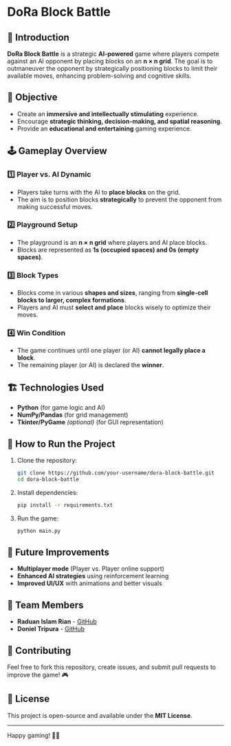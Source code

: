# DoRa Block Battle

## 📌 Introduction
**DoRa Block Battle** is a strategic **AI-powered** game where players compete against an AI opponent by placing blocks on an **n × n grid**. The goal is to outmaneuver the opponent by strategically positioning blocks to limit their available moves, enhancing problem-solving and cognitive skills.

## 🎯 Objective
- Create an **immersive and intellectually stimulating** experience.
- Encourage **strategic thinking, decision-making, and spatial reasoning**.
- Provide an **educational and entertaining** gaming experience.

## 🕹️ Gameplay Overview
### **1️⃣ Player vs. AI Dynamic**
- Players take turns with the AI to **place blocks** on the grid.
- The aim is to position blocks **strategically** to prevent the opponent from making successful moves.

### **2️⃣ Playground Setup**
- The playground is an **n × n grid** where players and AI place blocks.
- Blocks are represented as **1s (occupied spaces) and 0s (empty spaces)**.

### **3️⃣ Block Types**
- Blocks come in various **shapes and sizes**, ranging from **single-cell blocks to larger, complex formations**.
- Players and AI must **select and place** blocks wisely to optimize their moves.

### **4️⃣ Win Condition**
- The game continues until one player (or AI) **cannot legally place a block**.
- The remaining player (or AI) is declared the **winner**.

## 🏗️ Technologies Used
- **Python** (for game logic and AI)
- **NumPy/Pandas** (for grid management)
- **Tkinter/PyGame** *(optional)* (for GUI representation)

## 🚀 How to Run the Project
1. Clone the repository:
   ```bash
   git clone https://github.com/your-username/dora-block-battle.git
   cd dora-block-battle
   ```
2. Install dependencies:
   ```bash
   pip install -r requirements.txt
   ```
3. Run the game:
   ```bash
   python main.py
   ```

## 📌 Future Improvements
- **Multiplayer mode** (Player vs. Player online support)
- **Enhanced AI strategies** using reinforcement learning
- **Improved UI/UX** with animations and better visuals

## 🤝 Team Members
- **Raduan Islam Rian** - [GitHub](https://github.com/raduan-rian)
- **Doniel Tripura** - [GitHub](https://github.com/doniel-tripura)

## 🤝 Contributing
Feel free to fork this repository, create issues, and submit pull requests to improve the game! 🎮

## 📜 License
This project is open-source and available under the **MIT License**.

---

Happy gaming! 🚀🎲
